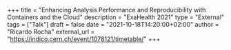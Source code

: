+++
title = "Enhancing Analysis Performance and Reproducibility with Containers and the Cloud"
description = "ExaHealth 2021"
type = "External"
tags = ["Talk"]
draft = false
date = "2021-10-18T14:20:00+02:00"
author = "Ricardo Rocha"
external_url = "https://indico.cern.ch/event/1078121/timetable/"
+++
